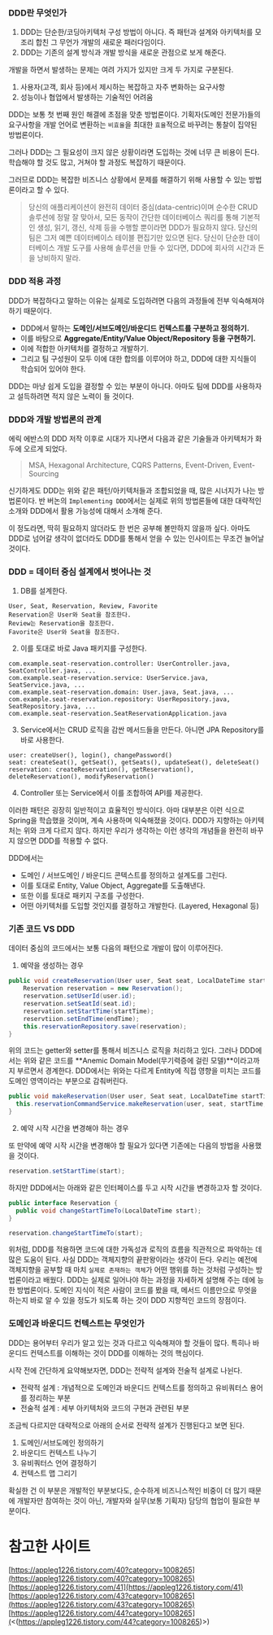 ### DDD란 무엇인가

1. DDD는 단순한/코딩아키텍처 구성 방법이 아니다. 즉 패턴과 설계와 아키텍처를 모조리 합친 그 무언가 개발의 새로운 패러다임이다.
2. DDD는 기존의 설계 방식과 개발 방식을 새로운 관점으로 보게 해준다.

개발을 하면서 발생하는 문제는 여려 가지가 있지만 크게 두 가지로 구분된다.

1. 사용자(고객, 회사 등)에서 제시하는 복잡하고 자주 변화하는 요구사항
2. 성능이나 협업에서 발생하는 기술적인 어려움

DDD는 보통 첫 번째 원인 해결에 초점을 맞춘 방법론이다.
기획자(도메인 전문가)들의 요구사항을 개발 언어로 변환하는 `비효율`을 최대한 `효율`적으로 바꾸려는 통찰이 집약된 방법론이다.

그러나 DDD는 그 필요성이 크지 않은 상황이라면 도입하는 것에 너무 큰 비용이 든다.
학습해야 할 것도 많고, 거쳐야 할 과정도 복잡하기 때문이다.

그러므로 DDD는 복잡한 비즈니스 상황에서 문제를 해결하기 위해 사용할 수 있는 방법론이라고 할 수 있다.

> 당신의 애플리케이션이 완전히 데이터 중심(data-centric)이며 순수한 CRUD 솔루션에 정말 잘 맞아서, 모든 동작이 간단한 데이터베이스 쿼리를 통해 기본적인 생성, 읽기, 갱신, 삭제 등을 수행할 뿐이라면 DDD가 필요하지 않다. 당신의 팀은 그저 예쁜 데이터베이스 테이블 편집기만 있으면 된다. 당신이 단순한 데이터베이스 개발 도구를 사용해 솔루션을 만들 수 있다면, DDD에 회사의 시간과 돈을 낭비하지 말라.

### DDD 적용 과정

DDD가 복잡하다고 말하는 이유는 실제로 도입하려면 다음의 과정들에 전부 익숙해져야 하기 때문이다.

- DDD에서 말하는 **도메인/서브도메인/바운디드 컨텍스트를 구분하고 정의하기.**
- 이를 바탕으로 **Aggregate/Entity/Value Object/Repository 등을 구현하기.**
- 이에 적합한 아키텍처를 결정하고 개발하기.
- 그리고 팀 구성원이 모두 이에 대한 합의를 이루어야 하고, DDD에 대한 지식들이 학습되어 있어야 한다.

DDD는 마냥 쉽게 도입을 결정할 수 있는 부분이 아니다.
아마도 팀에 DDD를 사용하자고 설득하려면 적지 않은 노력이 들 것이다.

### DDD와 개발 방법론의 관계

에릭 에반스의 DDD 저작 이후로 시대가 지나면서 다음과 같은 기술들과 아키텍처가 화두에 오르게 되었다.

> MSA, Hexagonal Architecture, CQRS Patterns, Event-Driven, Event-Sourcing

신기하게도 DDD는 위와 같은 패턴/아키텍처들과 조합되었을 때, 많은 시너지가 나는 방법론이다.
반 버논의 `Implementing DDD`에서는 실제로 위의 방법론들에 대한 대략적인 소개와 DDD에서 활용 가능성에 대해서 소개해 준다.

이 정도라면, 딱히 필요하지 않더라도 한 번은 공부해 볼만하지 않을까 싶다.
아마도 DDD로 넘어갈 생각이 없더라도 DDD를 통해서 얻을 수 있는 인사이트는 무조건 늘어날 것이다.

### DDD = 데이터 중심 설계에서 벗어나는 것

1. DB를 설계한다.

```plaintext
User, Seat, Reservation, Review, Favorite
Reservation은 User와 Seat을 참조한다.
Review는 Reservation을 참조한다.
Favorite은 User와 Seat을 참조한다.
```

2. 이를 토대로 바로 Java 패키지를 구성한다.

```plaintext
com.example.seat-reservation.controller: UserController.java, SeatController.java, ...
com.example.seat-reservation.service: UserService.java, SeatService.java, ...
com.example.seat-reservation.domain: User.java, Seat.java, ...
com.example.seat-reservation.repository: UserRepository.java, SeatRepository.java, ...
com.example.seat-reservation.SeatReservationApplication.java
```

3. Service에서는 CRUD 로직을 감싼 메서드들을 만든다. 아니면 JPA Repository를 바로 사용한다.

```plaintext
user: createUser(), login(), changePassword()
seat: createSeat(), getSeat(), getSeats(), updateSeat(), deleteSeat()
reservation: createReservation(), getReservation(), deleteReservation(), modifyReservation()
```

4. Controller 또는 Service에서 이를 조합하여 API를 제공한다.

이러한 패턴은 굉장히 일반적이고 효율적인 방식이다. 아마 대부분은 이런 식으로 Spring을 학습했을 것이며, 계속 사용하며 익숙해졌을 것이다.
DDD가 지향하는 아키텍처는 위와 크게 다르지 않다. 하지만 우리가 생각하는 이런 생각의 개념들을 완전히 바꾸지 않으면 DDD를 적용할 수 없다.

DDD에서는

- 도메인 / 서브도메인 / 바운디드 콘텍스트를 정의하고 설계도를 그린다.
- 이를 토대로 Entity, Value Object, Aggregate를 도출해낸다.
- 또한 이를 토대로 패키지 구조를 구성한다.
- 어떤 아키텍처를 도입할 것인지를 결정하고 개발한다. (Layered, Hexagonal 등)

### 기존 코드 VS DDD

데이터 중심의 코드에서는 보통 다음의 패턴으로 개발이 많이 이루어진다.

1. 예약을 생성하는 경우

```java
public void createReservation(User user, Seat seat, LocalDateTime startTime, LocalDateTime endTime){
    Reservation reservation = new Reservation();
    reservation.setUserId(user.id);
    reservation.setSeatId(seat.id);
    reservation.setStartTime(startTime);
    reservtiion.setEndTime(endTime);
    this.reservationRepository.save(reservation);
}
```

위의 코드는 getter와 setter를 통해서 비즈니스 로직을 처리하고 있다.
그러나 DDD에서는 위와 같은 코드를 **Anemic Domain Model(무기력증에 걸린 모델)**이라고까지 부르면서 경계한다.
DDD에서는 위와는 다르게 Entity에 직접 영향을 미치는 코드를 도메인 영역이라는 부분으로 감춰버린다.

```java
public void makeReservation(User user, Seat seat, LocalDateTime startTime, LocalDateTime endTime){
  this.reservationCommandService.makeReservation(user, seat, startTime, endTime);
}
```

2. 예약 시작 시간을 변경해야 하는 경우

또 만약에 예약 시작 시간을 변경해야 할 필요가 있다면 기존에는 다음의 방법을 사용했을 것이다.

```java
reservation.setStartTime(start);
```

하지만 DDD에서는 아래와 같은 인터페이스를 두고 시작 시간을 변경하고자 할 것이다.

```java
public interface Reservation {
  public void changeStartTimeTo(LocalDateTime start);
}

reservation.changeStartTimeTo(start);
```

위처럼, DDD를 적용하면 코드에 대한 가독성과 로직의 흐름을 직관적으로 파악하는 데 많은 도움이 된다.
사실 DDD는 객체지향의 끝판왕이라는 생각이 든다. 우리는 예전에 객체지향을 공부할 때 마치 `실제로 존재하는 객체`가 어떤 행위를 하는 것처럼 구성하는 방법론이라고 배웠다.
DDD는 실제로 일어나야 하는 과정을 자세하게 설명해 주는 데에 능한 방법론이다. 도메인 지식이 적은 사람이 코드를 봤을 때, 메서드 이름만으로 무엇을 하는지 바로 알 수 있을 정도가 되도록 하는 것이 DDD 지향적인 코드의 장점이다.

### 도메인과 바운디드 컨텍스트는 무엇인가

DDD는 용어부터 우리가 알고 있는 것과 다르고 익숙해져야 할 것들이 많다. 특히나 바운디드 컨텍스트를 이해하는 것이 DDD를 이해하는 것의 핵심이다.

시작 전에 간단하게 요약해보자면, DDD는 전략적 설계와 전술적 설계로 나뉜다.

- 전략적 설계 : 개념적으로 도메인과 바운디드 컨텍스트를 정의하고 유비쿼터스 용어를 정리하는 부분
- 전술적 설계 : 세부 아키텍처와 코드의 구현과 관련된 부분

조금씩 다르지만 대략적으로 아래의 순서로 전략적 설계가 진행된다고 보면 된다.

1. 도메인/서브도메인 정의하기
2. 바운디드 컨텍스트 나누기
3. 유비쿼터스 언어 결정하기
4. 컨텍스트 맵 그리기

확실한 건 이 부분은 개발적인 부분보다도, 순수하게 비즈니스적인 비중이 더 많기 때문에 개발자만 참여하는 것이 아닌, 개발자와 실무(보통 기획자) 담당의 협업이 필요한 부분이다.

# 참고한 사이트

[https://appleg1226.tistory.com/40?category=1008265](https://appleg1226.tistory.com/40?category=1008265)
[https://appleg1226.tistory.com/41](https://appleg1226.tistory.com/41)
[https://appleg1226.tistory.com/43?category=1008265](https://appleg1226.tistory.com/43?category=1008265)
[https://appleg1226.tistory.com/44?category=1008265](<(https://appleg1226.tistory.com/44?category=1008265)>)
